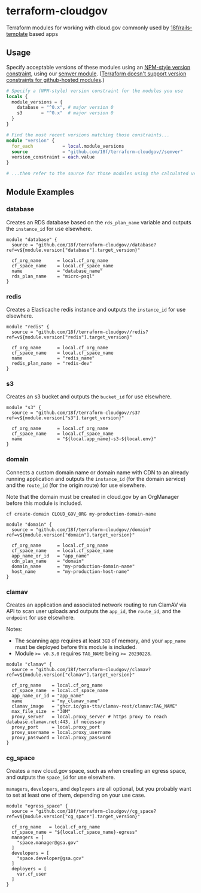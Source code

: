 # terraform-cloudgov

Terraform modules for working with cloud.gov commonly used by [18f/rails-template](https://github.com/18f/rails-template) based apps

## Usage

Specify acceptable versions of these modules using an [NPM-style version constraint](https://github.com/npm/node-semver#versions), using our [semver module](./semver). ([Terraform doesn't support version constraints for github-hosted modules](https://developer.hashicorp.com/terraform/language/modules/sources#github).) 

```terraform
# Specify a (NPM-style) version constraint for the modules you use
locals {
  module_versions = {
    database = "^0.x", # major version 0
    s3       = "^0.x"  # major version 0
  }
}

# Find the most recent versions matching those constraints...
module "version" {
  for_each           = local.module_versions
  source             = "github.com/18f/terraform-cloudgov//semver"
  version_constraint = each.value
}

# ...then refer to the source for those modules using the calculated versions, as demonstrated below
```

## Module Examples

### database

Creates an RDS database based on the `rds_plan_name` variable and outputs the `instance_id` for use elsewhere.

```
module "database" {
  source = "github.com/18f/terraform-cloudgov//database?ref=v${module.version["database"].target_version}"

  cf_org_name      = local.cf_org_name
  cf_space_name    = local.cf_space_name
  name             = "database_name"
  rds_plan_name    = "micro-psql"
}
```

### redis

Creates a Elasticache redis instance and outputs the `instance_id` for use elsewhere.

```
module "redis" {
  source = "github.com/18f/terraform-cloudgov//redis?ref=v${module.version["redis"].target_version}"

  cf_org_name      = local.cf_org_name
  cf_space_name    = local.cf_space_name
  name             = "redis_name"
  redis_plan_name  = "redis-dev"
}
```

### s3

Creates an s3 bucket and outputs the `bucket_id` for use elsewhere.

```
module "s3" {
  source = "github.com/18f/terraform-cloudgov//s3?ref=v${module.version["s3"].target_version}"

  cf_org_name      = local.cf_org_name
  cf_space_name    = local.cf_space_name
  name             = "${local.app_name}-s3-${local.env}"
}
```

### domain

Connects a custom domain name or domain name with CDN to an already running application and outputs the `instance_id` (for the domain service) and the `route_id` (for the origin route) for use elsewhere.

Note that the domain must be created in cloud.gov by an OrgManager before this module is included.

`cf create-domain CLOUD_GOV_ORG my-production-domain-name`

```
module "domain" {
  source = "github.com/18f/terraform-cloudgov//domain?ref=v${module.version["domain"].target_version}"

  cf_org_name      = local.cf_org_name
  cf_space_name    = local.cf_space_name
  app_name_or_id   = "app_name"
  cdn_plan_name    = "domain"
  domain_name      = "my-production-domain-name"
  host_name        = "my-production-host-name"
}
```

### clamav

Creates an application and associated network routing to run ClamAV via API to scan user uploads and outputs the `app_id`, the `route_id`, and the `endpoint` for use elsewhere.

Notes:
* The scanning app requires at least `3GB` of memory, and your `app_name` must be deployed before this module is included.
* Module `>= v0.3.0` requires `TAG_NAME` being `>= 20230228`.

```
module "clamav" {
  source = "github.com/18f/terraform-cloudgov//clamav?ref=v${module.version["clamav"].target_version}"

  cf_org_name    = local.cf_org_name
  cf_space_name  = local.cf_space_name
  app_name_or_id = "app_name"
  name           = "my_clamav_name"
  clamav_image   = "ghcr.io/gsa-tts/clamav-rest/clamav:TAG_NAME"
  max_file_size  = "30M"
  proxy_server   = local.proxy_server # https proxy to reach database.clamav.net:443, if necessary
  proxy_port     = local.proxy_port
  proxy_username = local.proxy_username
  proxy_password = local.proxy_password
}
```

### cg_space

Creates a new cloud.gov space, such as when creating an egress space, and outputs the `space_id` for use elsewhere.

`managers`, `developers`, and `deployers` are all optional, but you probably want to set at least one of them, depending on your use case.

```
module "egress_space" {
  source = "github.com/18f/terraform-cloudgov//cg_space?ref=v${module.version["cg_space"].target_version}"

  cf_org_name   = local.cf_org_name
  cf_space_name = "${local.cf_space_name}-egress"
  managers = [
    "space.manager@gsa.gov"
  ]
  developers = [
    "space.developer@gsa.gov"
  ]
  deployers = [
    var.cf_user
  ]
}
```
